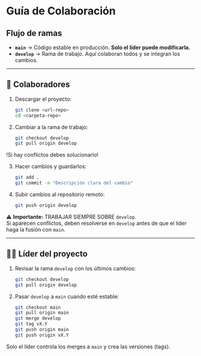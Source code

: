 
# Guía de Colaboración

## Flujo de ramas
- **`main`** → Código estable en producción. **Solo el líder puede modificarla.**
- **`develop`** → Rama de trabajo. Aquí colaboran todos y se integran los cambios.

---

## 👥 Colaboradores

1. Descargar el proyecto:
   ```bash
   git clone <url-repo>
   cd <carpeta-repo>
   ```

2. Cambiar a la rama de trabajo:
   ```bash
   git checkout develop
   git pull origin develop
   ```
!Si hay conflictos debes solucionarlo!

3. Hacer cambios y guardarlos:
   ```bash
   git add .
   git commit -m "Descripción clara del cambio"
   ```

4. Subir cambios al repositorio remoto:
   ```bash
   git push origin develop
   ```

⚠️ **Importante:** TRABAJAR SIEMPRE SOBRE `develop`.  
Si aparecen conflictos, deben resolverse en `develop` antes de que el líder haga la fusión con `main`.

---

## 🧑‍💻 Líder del proyecto

1. Revisar la rama `develop` con los últimos cambios:
   ```bash
   git checkout develop
   git pull origin develop
   ```

2. Pasar `develop` a `main` cuando esté estable:
   ```bash
   git checkout main
   git pull origin main
   git merge develop
   git tag vX.Y
   git push origin main
   git push origin vX.Y
   ```

Solo el líder controla los merges a `main` y crea las versiones (tags).
